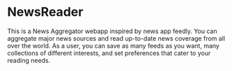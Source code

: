 # NewsReader
This is a News Aggregator webapp inspired by news app feedly. You can aggregate major news sources and read up-to-date news coverage from all over the world. As a user, you can save as many feeds as you want, many collections of different interests, and set preferences that cater to your reading needs. 

